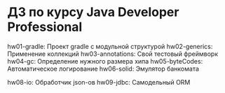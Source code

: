 # ДЗ по курсу Java Developer Professional
hw01-gradle: Проект gradle с модульной структурой
hw02-generics: Применение коллекций
hw03-annotations: Свой тестовый фреймворк
hw04-gc: Определение нужного размера хипа
hw05-byteCodes: Автоматическое логирование
hw06-solid: Эмулятор банкомата

hw08-io: Обработчик json-ов
hw09-jdbc: Самодельный ORM

